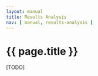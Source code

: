 ```yaml
---
layout: manual
title: Results Analysis
nav: [ manual, results-analysis ]
---
```


# {{ page.title }}

[TODO]